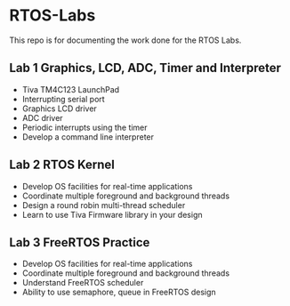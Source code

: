 # RTOS-Labs
This repo is for documenting the work done for the RTOS Labs.

## Lab 1 Graphics, LCD, ADC, Timer and Interpreter
- Tiva TM4C123 LaunchPad
- Interrupting serial port
- Graphics LCD driver
- ADC driver
- Periodic interrupts using the timer
- Develop a command line interpreter

## Lab 2 RTOS Kernel 
- Develop OS facilities for real-time applications
- Coordinate multiple foreground and background threads
- Design a round robin multi-thread scheduler
- Learn to use Tiva Firmware library in your design

## Lab 3 FreeRTOS Practice
- Develop OS facilities for real-time applications
- Coordinate multiple foreground and background threads
- Understand FreeRTOS scheduler
- Ability to use semaphore, queue in FreeRTOS design 




